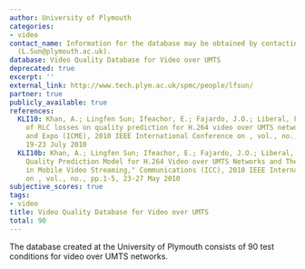 ```yaml
---
author: University of Plymouth
categories:
- video
contact_name: Information for the database may be obtained by contacting Lingfen Sun
  (L.Sun@plymouth.ac.uk).
database: Video Quality Database for Video over UMTS
deprecated: true
excerpt: ''
external_link: http://www.tech.plym.ac.uk/spmc/people/lfsun/
partner: true
publicly_available: true
references:
  KLI10: Khan, A.; Lingfen Sun; Ifeachor, E.; Fajardo, J.O.; Liberal, F.; , "Impact
    of RLC losses on quality prediction for H.264 video over UMTS networks," Multimedia
    and Expo (ICME), 2010 IEEE International Conference on , vol., no., pp.702-707,
    19-23 July 2010
  KLI10b: Khan, A.; Lingfen Sun; Ifeachor, E.; Fajardo, J.O.; Liberal, F.; , "Video
    Quality Prediction Model for H.264 Video over UMTS Networks and Their Application
    in Mobile Video Streaming," Communications (ICC), 2010 IEEE International Conference
    on , vol., no., pp.1-5, 23-27 May 2010
subjective_scores: true
tags:
- video
title: Video Quality Database for Video over UMTS
total: 90
---
```


The database created at the University of Plymouth consists of 90 test conditions for video over UMTS networks.